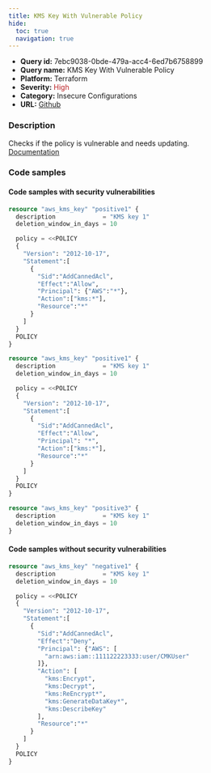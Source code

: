 ```yaml
---
title: KMS Key With Vulnerable Policy
hide:
  toc: true
  navigation: true
---
```


<style>
  .highlight .hll {
    background-color: #ff171742;
  }
  .md-content {
    max-width: 1100px;
    margin: 0 auto;
  }
</style>

-   **Query id:** 7ebc9038-0bde-479a-acc4-6ed7b6758899
-   **Query name:** KMS Key With Vulnerable Policy
-   **Platform:** Terraform
-   **Severity:** <span style="color:#bb2124">High</span>
-   **Category:** Insecure Configurations
-   **URL:** [Github](https://github.com/Checkmarx/kics/tree/master/assets/queries/terraform/aws/kms_key_with_full_permissions)

### Description
Checks if the policy is vulnerable and needs updating.<br>
[Documentation](https://registry.terraform.io/providers/hashicorp/aws/latest/docs/resources/kms_key)

### Code samples
#### Code samples with security vulnerabilities
```tf title="Positive test num. 1 - tf file" hl_lines="5"
resource "aws_kms_key" "positive1" {
  description             = "KMS key 1"
  deletion_window_in_days = 10

  policy = <<POLICY
  {
    "Version": "2012-10-17",
    "Statement":[
      {
        "Sid":"AddCannedAcl",
        "Effect":"Allow",
        "Principal": {"AWS":"*"},
        "Action":["kms:*"],
        "Resource":"*"
      }
    ]
  }
  POLICY
}
```
```tf title="Positive test num. 2 - tf file" hl_lines="5"
resource "aws_kms_key" "positive1" {
  description             = "KMS key 1"
  deletion_window_in_days = 10

  policy = <<POLICY
  {
    "Version": "2012-10-17",
    "Statement":[
      {
        "Sid":"AddCannedAcl",
        "Effect":"Allow",
        "Principal": "*",
        "Action":["kms:*"],
        "Resource":"*"
      }
    ]
  }
  POLICY
}

```
```tf title="Positive test num. 3 - tf file" hl_lines="1"
resource "aws_kms_key" "positive3" {
  description             = "KMS key 1"
  deletion_window_in_days = 10
}

```


#### Code samples without security vulnerabilities
```tf title="Negative test num. 1 - tf file"
resource "aws_kms_key" "negative1" {
  description             = "KMS key 1"
  deletion_window_in_days = 10

  policy = <<POLICY
  {
    "Version": "2012-10-17",
    "Statement":[
      {
        "Sid":"AddCannedAcl",
        "Effect":"Deny",
        "Principal": {"AWS": [
          "arn:aws:iam::111122223333:user/CMKUser"
        ]},
        "Action": [
          "kms:Encrypt",
          "kms:Decrypt",
          "kms:ReEncrypt*",
          "kms:GenerateDataKey*",
          "kms:DescribeKey"
        ],
        "Resource":"*"
      }
    ]
  }
  POLICY
}


```
